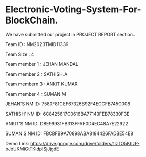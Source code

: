 # Electronic-Voting-System-For-BlockChain.

We have submitted our project in PROJECT REPORT section..

Team ID : NM2023TMID11339

Team Size : 4

Team member 1 : JEHAN MANDAL

Team member 2 : SATHISH.A

Team membern 3 : ANKIT KUMAR

Team member 4 : SUMAN.M


JEHAN'S NM ID: 7580F81CEF67326B92F4ECCFB745C008

SATHISH' NM ID: 6C8425617C0616BA77143FEB78330F3E

ANKIT'S NM ID: D8E99931FB313FFAF0D4EC48A7E22922

SUMAN'S NM ID: FBCBFB9A70898ABA8184426FADBE54E8

Demo Link: https://drive.google.com/drive/folders/1lzTO5KhzP-bJoUKMiGtTKidpISjJjgdE


